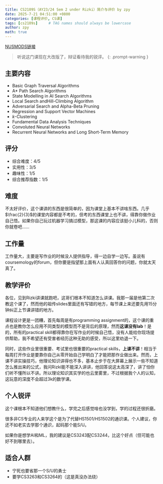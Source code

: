 ```yaml
---
title: CS2109S（AY23/24 Sem 2 under Rizki）简介与评价 by zpy
date: 2025-7-21 04:51:00 +0800
categories: [课程评价, CS课]
tags: [cs2109s]     # TAG names should always be lowercase
author: zpy
math: true
---
```

[NUSMODS链接](https://nusmods.com/courses/CS2109S/introduction-to-ai-and-machine-learning)

> 听说这门课现在大改版了，辩证看待我的锐评。
{: .prompt-warning }

## 主要内容

- Basic Graph Traversal Algorithms
- A* Path Search Algorithms
- State Modelling in AI Search Algorithms
- Local Search andHill-Climbing Algorithm
- Adversarial Search and Alpha-Beta Pruning
- Regression and Support Vector Machines
- $k$-Clustering
- Fundamental Data Analysis Techniques
- Convoluted Neural Networks
- Recurrent Neural Networks and Long Short-Term Memory

## 评分

- 综合难度：4/5
- 实用性：3/5
- 趣味性：1/5
- 综合推荐指数：1/5

## 难度

不太好评价，这个课讲的东西是很简单的，因为课堂上基本不讲啥东西。几乎$\frac{2}{3}$的课堂内容都是不考的，但考的东西课堂上也不讲，得靠你做作业自己悟。如果你自己玩过机器学习搞过模型，那这课的内容应该挺小儿科的，否则你就卷吧……

## 工作量

工作量大，主要是写作业的时候没人提供指导，得一边自学一边写。虽说有coursemology的forum，但你要是指望那上面有人认真回答你的问题，你就太天真了。

## 教学评价

各位，见到Rizki讲课就跑吧，这哥们根本不知道怎么讲课。我那一届是他第二次教这个课了，然而他的祖传slides里面还有写错的地方，每节课上来还要先用15分钟纠正上节课讲错的地方。

课程设计更是一团糟，首先每周是有programming assignment的，这个课的重点也是教你怎么应用不同类型的模型而不是背后的原理，然而**这课没有lab**！是的，所有的practical skill都得靠你在写作业的时候自己悟，没有人能给你现场提供帮助，我不希望还有受害者经历这种无助的感受，所以这里劝退一下。

同时，这些作业里很重要、考试里也很重要的practical skills，**上课不讲**！相当于每周打开作业是要靠你自己从零开始自己学明白了才能把那作业做出来。然而，上课不讲实操技巧，他理论知识讲得也不多，基本止步于在大屏幕上展示一些不知道怎么推出来的公式，我问Rizki能不能深入讲讲，他回答说这太高深了，讲了怕你们听不懂所以不讲。所以理论知识其实学的也云里雾里，不过根据我个人的认知，这玩意的深度不会超过3k的数学课。

## 个人锐评

这个课根本不知道他们想教什么，学完之后感觉啥也没学到，学的过程还很折磨。

很多非CS专业的人来学这个是为了代替HS1501/HS1502的通识课。个人建议，你还不如老实去学那个通识，起码那个能S/U。

如果你是想学AI和ML，我的建议是CS3243配CS3244，比这个好点（但可能也好不到哪里去）。

## 适合人群

- 宁死也要省那一个S/U的勇士
- 要学CS3263和CS3264的（这是真没办法绕）
